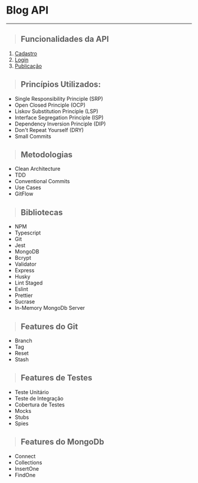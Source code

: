 # **Blog API**

---

> ## Funcionalidades da API

1. [Cadastro](./requirements/signup.md)
2. [Login](./requirements/login.md)
3. [Publicação](./requirements/publication.md)

> ## Princípios Utilizados:

- Single Responsibility Principle (SRP)
- Open Closed Principle (OCP)
- Liskov Substitution Principle (LSP)
- Interface Segregation Principle (ISP)
- Dependency Inversion Principle (DIP)
- Don't Repeat Yourself (DRY)
- Small Commits

> ## Metodologias

- Clean Architecture
- TDD
- Conventional Commits
- Use Cases
- GitFlow

> ## Bibliotecas

- NPM
- Typescript
- Git
- Jest
- MongoDB
- Bcrypt
- Validator
- Express
- Husky
- Lint Staged
- Eslint
- Prettier
- Sucrase
- In-Memory MongoDb Server

> ## Features do Git

- Branch
- Tag
- Reset
- Stash

> ## Features de Testes

- Teste Unitário
- Teste de Integração
- Cobertura de Testes
- Mocks
- Stubs
- Spies

> ## Features do MongoDb

- Connect
- Collections
- InsertOne
- FindOne

